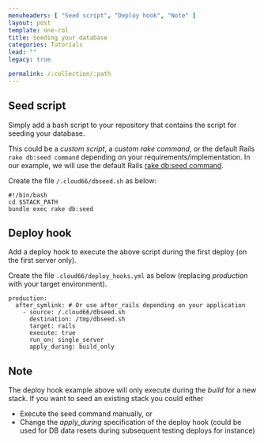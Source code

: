 ```yaml
---
menuheaders: [ "Seed script", "Deploy hook", "Note" ]
layout: post
template: one-col
title: Seeding your database
categories: Tutorials
lead: ""
legacy: true

permalink: /:collection/:path
---
```



## Seed script

Simply add a bash script to your repository that contains the script for seeding your database.

This could be a *custom script*, a *custom rake command*, or the default Rails `rake db:seed command` depending on your requirements/implementation. 
In our example, we will use the default Rails [rake db:seed command](http://edgeguides.rubyonrails.org/migrations.html#migrations-and-seed-data). 

Create the file `/.cloud66/dbseed.sh` as below:

```
#!/bin/bash
cd $STACK_PATH
bundle exec rake db:seed
```




## Deploy hook

Add a deploy hook to execute the above script during the first deploy (on the first server only). 

Create the file `.cloud66/deploy_hooks.yml` as below (replacing *production* with your target environment).

```
production:
  after_symlink: # Or use after_rails depending on your application
    - source: /.cloud66/dbseed.sh
      destination: /tmp/dbseed.sh
      target: rails
      execute: true
      run_on: single_server
      apply_during: build_only      
```





## Note

    
The deploy hook example above will only execute during the _build_ for a new stack. If you want to seed an existing stack you could either

*   Execute the seed command manually, or
*   Change the _apply_during_ specification of the deploy hook (could be used for DB data resets during subsequent testing deploys for instance)

